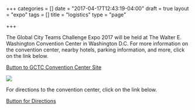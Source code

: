 +++
categories = []
date = "2017-04-17T12:43:19-04:00"
draft = true
layout = "expo"
tags = []
title = "logistics"
type = "page"

+++


The Global City Teams Challenge Expo 2017 will be held at The Walter E. Washington Convention Center in Washington D.C. For more information on the convention center, nearby hotels, parking information, and more, click on the link below.

[Button to GCTC Convention Center Site](http://www.dcconvention.com/Events/NIST_-_Global_City_Teams_Challenge_(GCTC)_2017_Exp.aspx)

![](/GCTC/uploads/2017/05/04/_0030_exterior-jhph-J2I2063-hires.png)

For directions to the convention center, click on the link below.

[Button for Directions](http://www.dcconvention.com/Venues/ConventionCenter/DirectionsAndParking.aspx)

